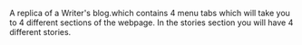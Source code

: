 A replica of a Writer's blog.which contains 4 menu tabs which will take you to 4 different sections of the webpage.
In the stories section you will have 4 different stories.
